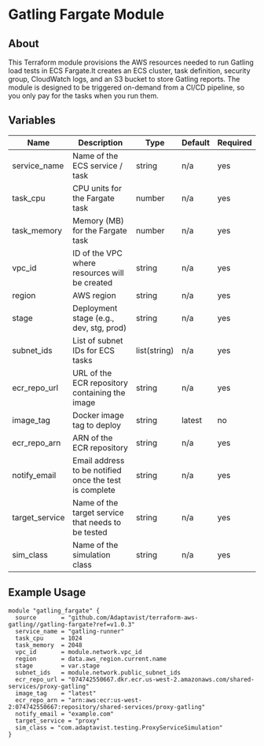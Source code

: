 # Gatling Fargate Module

## About

This Terraform module provisions the AWS resources needed to run Gatling load tests in ECS Fargate.It creates an ECS cluster, task definition, security group, CloudWatch logs, and an S3 bucket to store Gatling reports. The module is designed to be triggered on-demand from a CI/CD pipeline, so you only pay for the tasks when you run them.

## Variables

| Name           | Description                                            | Type         | Default | Required |
|----------------|--------------------------------------------------------|--------------|---------|----------|
| service_name   | Name of the ECS service / task                         | string       | n/a     | yes      |
| task_cpu       | CPU units for the Fargate task                         | number       | n/a     | yes      |
| task_memory    | Memory (MB) for the Fargate task                       | number       | n/a     | yes      |
| vpc_id         | ID of the VPC where resources will be created          | string       | n/a     | yes      |
| region         | AWS region                                             | string       | n/a     | yes      |
| stage          | Deployment stage (e.g., dev, stg, prod)                | string       | n/a     | yes      |
| subnet_ids     | List of subnet IDs for ECS tasks                       | list(string) | n/a     | yes      |
| ecr_repo_url   | URL of the ECR repository containing the image         | string       | n/a     | yes      |
| image_tag      | Docker image tag to deploy                             | string       | latest  | no       |
| ecr_repo_arn   | ARN of the ECR repository                              | string       | n/a     | yes      |
| notify_email   | Email address to be notified once the test is complete | string       | n/a     | yes      |
| target_service | Name of the target service that needs to be tested     | string       | n/a     | yes      |
| sim_class      | Name of the simulation class                           | string       | n/a     | yes      |

## Example Usage

```hcl
module "gatling_fargate" {
  source       = "github.com/Adaptavist/terraform-aws-gatling//gatling-fargate?ref=v1.0.3"
  service_name = "gatling-runner"
  task_cpu     = 1024
  task_memory  = 2048
  vpc_id       = module.network.vpc_id
  region       = data.aws_region.current.name
  stage        = var.stage
  subnet_ids   = module.network.public_subnet_ids
  ecr_repo_url = "074742550667.dkr.ecr.us-west-2.amazonaws.com/shared-services/proxy-gatling"
  image_tag    = "latest"
  ecr_repo_arn = "arn:aws:ecr:us-west-2:074742550667:repository/shared-services/proxy-gatling"
  notify_email = "example.com"
  target_service = "proxy"
  sim_class = "com.adaptavist.testing.ProxyServiceSimulation"
}

